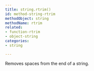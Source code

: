 ```yaml
---
title: string.rtrim()
id: method-string-rtrim
methodObject: string
methodName: rtrim
related:
- function-rtrim
- object-string
categories:
- string

---
```


Removes spaces from the end of a string.
